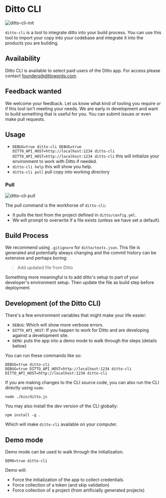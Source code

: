 # Ditto CLI

![ditto-cli-init](https://user-images.githubusercontent.com/59497/91914546-33086500-ec6d-11ea-9712-56564a8bfb3f.gif)

`ditto-cli` is a tool to integrate ditto into your build process.  You can use this tool to import your copy into your codebase and integrate it into the products you are building.

## Availability

Ditto CLI is available to select paid users of the Ditto app.  For access please contact founders@dittowords.com.

## Feedback wanted

We welcome your feedback.
Let us know what kind of tooling you require or if this tool isn't meeting your needs.  We are early in development and want to build something that is useful for you.
You can submit issues or even make pull requests.

## Usage

* `DEBUG=true ditto-cli
DEBUG=true DITTO_API_HOST=http://localhost:1234 ditto-cli
DITTO_API_HOST=http://localhost:1234 ditto-cli` this will initialize your environment to work with Ditto if needed.
* `ditto-cli help` this will show you help.
* `ditto-cli pull` pull copy into working directory

### Pull

![ditto-cli-pull](https://user-images.githubusercontent.com/59497/91914557-356abf00-ec6d-11ea-867c-7d73dc95e90b.gif)

The pull command is the workhorse of `ditto-cli`:

* It pulls the text from the project defined in `ditto/config.yml`.
* We will prompt to overwrite if a file exists (unless we have set a default).

## Build Process

We recommend using `.gitignore` for `ditto/texts.json`.
This file is generated and potentially always changing and the commit history can be extensive and perhaps boring:

> Add updated file from Ditto

Something more meaningful is to add ditto's setup to part of your developer's environment setup.  Then update the file as build step before deployment.

## Development (of the Ditto CLI)

There's a few environment variables that might make your life easier:

* `DEBUG`: Which will show more verbose errors.
* `DITTO_API_HOST`: If you happen to work for Ditto and are developing against a development site.
* `DEMO`: puts the app into a demo mode to walk through the steps (details below)

You can run these commands like so:

```
DEBUG=true ditto-cli
DEBUG=true DITTO_API_HOST=http://localhost:1234 ditto-cli
DITTO_API_HOST=http://localhost:1234 ditto-cli
```

If you are making changes to the CLI source code, you can also run the CLI directly
using `node`:

```
node ./bin/ditto.js
```

You may also install the dev version of the CLI globally:

```
npm install -g .
```

Which will make `ditto-cli` available on your computer.

## Demo mode

Demo mode can be used to walk through the initialization.

```
DEMO=true ditto-cli
```

Demo will:

* Force the initialization of the app to collect credentials.
* Force collection of a token (and skip validation)
* Force collection of a project (from artificially generated projects)
